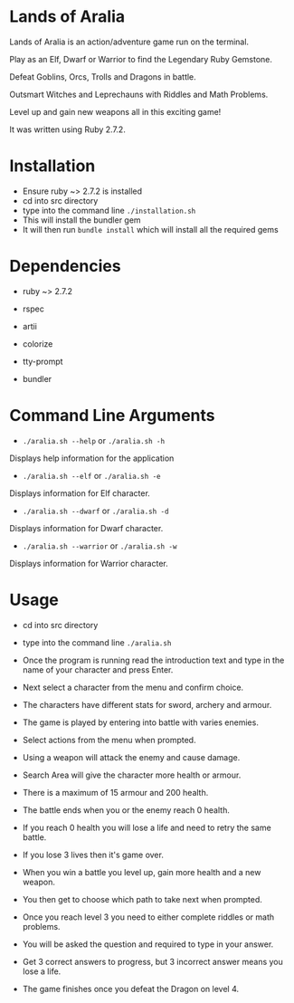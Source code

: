 # Lands of Aralia #

Lands of Aralia is an action/adventure game run on the terminal.

Play as an Elf, Dwarf or Warrior to find the Legendary Ruby Gemstone. 

Defeat Goblins, Orcs, Trolls and Dragons in battle.

Outsmart Witches and Leprechauns with Riddles and Math Problems. 

Level up and gain new weapons all in this exciting game!

It was written using Ruby 2.7.2.

# Installation #

- Ensure ruby ~> 2.7.2 is installed
- cd into src directory
- type into the command line `./installation.sh`
- This will install the bundler gem
- It will then run `bundle install` which will install all the required gems

# Dependencies #
- ruby ~> 2.7.2

- rspec
- artii
- colorize
- tty-prompt
- bundler

# Command Line Arguments #

- `./aralia.sh --help` or `./aralia.sh -h`

Displays help information for the application

- `./aralia.sh --elf` or `./aralia.sh -e`

Displays information for Elf character.

- `./aralia.sh --dwarf` or `./aralia.sh -d`

Displays information for Dwarf character.

- `./aralia.sh --warrior` or `./aralia.sh -w`

Displays information for Warrior character.

# Usage #

- cd into src directory
- type into the command line `./aralia.sh`

- Once the program is running read the introduction text and 
type in the name of your character and press Enter.
- Next select a character from the menu and confirm choice.
- The characters have different stats for sword, archery and armour. 

- The game is played by entering into battle with varies enemies. 
- Select actions from the menu when prompted.
- Using a weapon will attack the enemy and cause damage.
- Search Area will give the character more health or armour. 
- There is a maximum of 15 armour and 200 health. 

- The battle ends when you or the enemy reach 0 health.
- If you reach 0 health you will lose a life and need to retry the same battle.
- If you lose 3 lives then it's game over. 

- When you win a battle you level up, gain more health and a new weapon.
- You then get to choose which path to take next when prompted.

- Once you reach level 3 you need to either complete riddles or math problems.
- You will be asked the question and required to type in your answer.
- Get 3 correct answers to progress, but 3 incorrect answer means you lose a life.

- The game finishes once you defeat the Dragon on level 4. 

